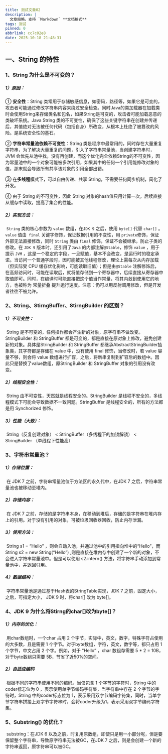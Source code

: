 ```yaml
---
title: 测试文章02
description: |
  文章缩略，支持 `Markdown` **文档格式**
tags: 测试
pinned: 0
abbrlink: cc7c02e8
date: 2025-10-18 21:48:31
---
```

## 一、String 的特性

### 1、String 为什么是不可变的？

##### 1）原因：

① **安全性**：String 类常用于存储敏感信息，如密码，路径等，如果它是可变的，攻击者可能通过修改字符串内容来绕过安全检查。同时Java的类加载器在加载类时会使用String来存储类名和包名，如果String是可变的，攻击者可能加载恶意的类破坏系统。Java String 类的不可变性，确保了这些关键字符串在创建并传递后，其值绝对无法被任何代码（包括自身）所改变，从根本上杜绝了被篡改的风险。是系统安全性的基石。

② **字符串常量池依赖不可变性**：String 类是程序中最常用的，同时存在大量重复字符串，为了解决大量重复的问题，引入了字符串常量池，当创建字符串时，JVM 会优先从池中找，没有再创建，而这个优化完全依赖String的不可变性，因为常量池中的一个对象可能被多次引用，如果其中的任何一个引用能修改对象的值，那末就会导致所有共享该对象的引用全部出错。

③ 在**多线程**模式下，可以自由传递、共享 String，不需要任何同步机制，简化了开发。

④ 由于 String 的不可变性，因此 String 对象的hash值只用计算一次，后续直接从缓存中读取，提高了集合的性能。

##### 2）实现方法：

​      `String` 类的核心参数为 `value` 数组，在`JDK 9` 之后，使用 `byte[]`  代替 `char[]` 。`value` 值由` final` 关键字修饰，保证数据引用的不变性，用 `private`修饰，保证外部无法直接修改，同时 `String` 类由 `final` 修饰，保证不会被继承，防止子类的修改。在 `JDK 9` 版本时，还引用了`Java` 的内部注解`@Stable`，修饰 `value` ，用于提示 `JVM` ，这是一个稳定的字段，一旦赋值，基本不会改变，是运行时的稳定承诺。当访问一个普通字段时，因可能被其他线程修改，理论上需每次从内存加载（但实际受 CPU 缓存优化影响，可能读取旧值）；但是由`@Stable` 注解修饰后，在高频访问时，可能在读取后，就将值存储到一个寄存器中，后续直接从寄存器中取值即可。同时，在编译时可能直接把这个值当作常量，将其内敛到使用它的地方，也被称为 常量折叠 提升运行速度。注意：仍可以用反射调用修改，但是开发者往往不被允许。

### 2、String、StirngBuffer、StirngBuilder 的区别？

##### 1）不可变性：

​      String 是不可变的，任何操作都会产生新的对象，原字符串不做改变。StringBuilder 和 StringBuffer 都是可变的，都是直接在原对象上修改，避免创建新的对象。具体是StringBuilder 和 StringBuffer 都继承AbstractStringBuilder抽象类，其字符都是存储在 value 中，没有使用 final 修饰，当修改时，若 value 容量不够，则会将 value 数组进行扩容，之后，将新串复制到扩容后的数组中。因此只是替换了value数组，原StringBuilder 和 StringBuffer 对象的引用没有改变。

##### 2）线程安全性：

​      String 由不可变性，天然就是线程安全的。StringBuilder 是线程不安全的，多线程模式下可能会导致数据不一致问题。StringBuffer 是线程安全的，所有的方法都是用 Synchorized 修饰。

##### 3）性能（大致）：

​      String（反复创建对象） < StringBuffer（多线程下的加锁解锁） < StringBuilder （单线程下性能高）

### 3、字符串常量池？

##### 1）存储位置：

​      在 JDK 7 之前，字符串常量池位于方法区的永久代中，在JDK 7 之后，字符串常量池也被移动至堆内。

##### 2）存储内容：

​      在 JDK 7 之前，存储的是字符串本身，在移动到堆后，存储的是字符串在堆内存上的引用。对于没有引用的对象，可被垃圾回收器回收，防止内存泄漏。

##### 3）使用方法：

​      String s1 = “Hello” ，则会自动入池，并通过池中的引用指向堆中的“Hello”，而String s2 = new String(“Hello”) ,则是直接在堆内存中创建了一个新的对象，不会进入字符串常量池中。但是可以使用 s2.intern() 方法，将字符串手动添加到常量池中，并返回引用。

##### 4）数据结构：

​      字符串常量池是通过基于Hash表的StringTable实现，JDK 7 之前，固定大小，之后，可指定大小， JDK 9 时，将char[] 改为 byte[]。

### 4、JDK 9 为什么将Stirng的char[]改为byte[]？

##### 1）内存的优化：

​      用char数组时，一个char 占用 2 个字节，实际中，英文，数字，特殊字符占使用的大多数，且是需要 1 个字节。对于byte数组，字符，英文，数字等，都只占用 1 个字节，中文占用 2 个字。例如，对于 “Hello” ，char 数组存需要 5 * 2 = 10B，对于byte数组只需要 5B，节省了近50%的空间。

##### 2）自适应编码

​      根据不同的字符串使用不同的编码。当仅包含 1 个字节的字符时，String 中的coder标志位为 0 ，表示使用单字节编码字符集，当字符串中存在 2 个字节的字符时，String 中的coder标志位为 1，表示采用双字节编码字符集，同时，当单字节字符串拼接上双字节字符串时，会将coder升级为1，表示采用双字节编码字符集。

### 5、Substring() 的优化？

​      substring：在JDK 6 以及之前，时复用原数组，即使只是用一小部分呢，但是要保留整个字符串，导致原字符串无法被GC，在JDK 7 之后，则是会创建一个新的字符串返回，原字符串可以被GC。